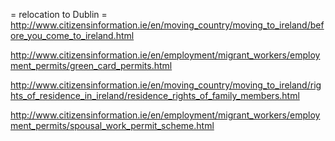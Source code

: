 = relocation to Dublin =
http://www.citizensinformation.ie/en/moving_country/moving_to_ireland/before_you_come_to_ireland.html

http://www.citizensinformation.ie/en/employment/migrant_workers/employment_permits/green_card_permits.html

http://www.citizensinformation.ie/en/moving_country/moving_to_ireland/rights_of_residence_in_ireland/residence_rights_of_family_members.html

http://www.citizensinformation.ie/en/employment/migrant_workers/employment_permits/spousal_work_permit_scheme.html
